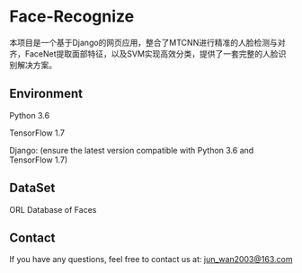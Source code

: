 # Face-Recognize
本项目是一个基于Django的网页应用，整合了MTCNN进行精准的人脸检测与对齐，FaceNet提取面部特征，以及SVM实现高效分类，提供了一套完整的人脸识别解决方案。

## Environment
Python 3.6 

TensorFlow 1.7

Django: (ensure the latest version compatible with Python 3.6 and TensorFlow 1.7)
## DataSet
ORL Database of Faces
## Contact
If you have any questions, feel free to contact us at: jun_wan2003@163.com
